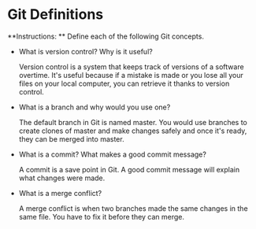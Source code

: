 # Git Definitions

**Instructions: ** Define each of the following Git concepts.

* What is version control?  Why is it useful?

  Version control is a system that keeps track of versions of a software overtime.  It's useful because if a mistake is made or you lose all your files on your local computer, you can retrieve it thanks to version control.

* What is a branch and why would you use one?

  The default branch in Git is named master.  You would use branches to create clones of master and make changes safely and once it's ready, they can be merged into master.

* What is a commit? What makes a good commit message?

  A commit is a save point in Git.  A good commit message will explain what changes were made.

* What is a merge conflict?

  A merge conflict is when two branches made the same changes in the same file.  You have to fix it before they can merge.